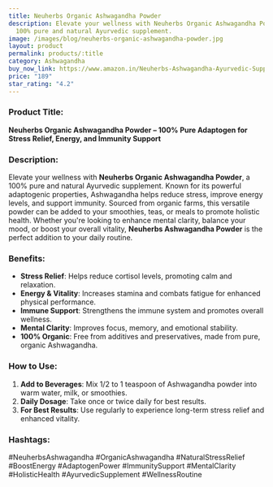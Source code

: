 ```yaml
---
title: Neuherbs Organic Ashwagandha Powder
description: Elevate your wellness with Neuherbs Organic Ashwagandha Powder, a
  100% pure and natural Ayurvedic supplement.
image: /images/blog/neuherbs-organic-ashwagandha-powder.jpg
layout: product
permalink: products/:title
category: Ashwagandha
buy_now_link: https://www.amazon.in/Neuherbs-Ashwagandha-Ayurvedic-Supplement-Certified/dp/B0BF9J6JV3/ref=sr_1_16?crid=1GYTAEQXSPQJD&tag=ayushmonk-21
price: "189"
star_rating: "4.2"
---
```

### Product Title:
**Neuherbs Organic Ashwagandha Powder – 100% Pure Adaptogen for Stress Relief, Energy, and Immunity Support**

### Description:
Elevate your wellness with **Neuherbs Organic Ashwagandha Powder**, a 100% pure and natural Ayurvedic supplement. Known for its powerful adaptogenic properties, Ashwagandha helps reduce stress, improve energy levels, and support immunity. Sourced from organic farms, this versatile powder can be added to your smoothies, teas, or meals to promote holistic health. Whether you're looking to enhance mental clarity, balance your mood, or boost your overall vitality, **Neuherbs Ashwagandha Powder** is the perfect addition to your daily routine.

### Benefits:
- **Stress Relief**: Helps reduce cortisol levels, promoting calm and relaxation.
- **Energy & Vitality**: Increases stamina and combats fatigue for enhanced physical performance.
- **Immune Support**: Strengthens the immune system and promotes overall wellness.
- **Mental Clarity**: Improves focus, memory, and emotional stability.
- **100% Organic**: Free from additives and preservatives, made from pure, organic Ashwagandha.

### How to Use:
1. **Add to Beverages**: Mix 1/2 to 1 teaspoon of Ashwagandha powder into warm water, milk, or smoothies.
2. **Daily Dosage**: Take once or twice daily for best results.
3. **For Best Results**: Use regularly to experience long-term stress relief and enhanced vitality.

### Hashtags:
#NeuherbsAshwagandha #OrganicAshwagandha #NaturalStressRelief #BoostEnergy #AdaptogenPower #ImmunitySupport #MentalClarity #HolisticHealth #AyurvedicSupplement #WellnessRoutine
